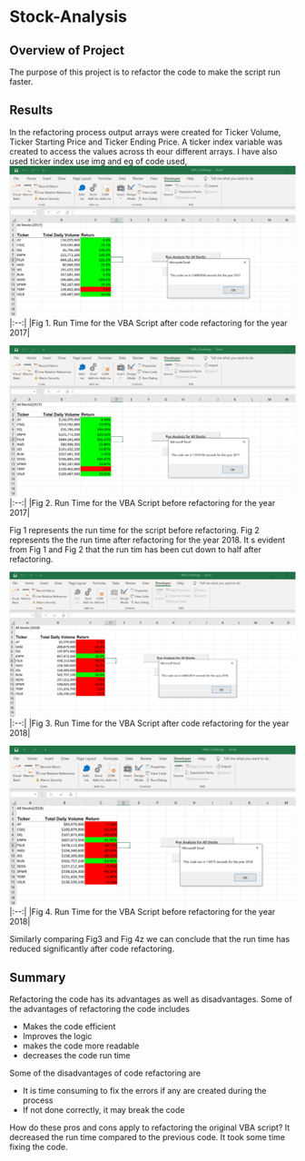 # Stock-Analysis

## Overview of Project
The purpose of this project is to refactor the code to make the script run faster.

## Results
In the refactoring process output arrays were created for Ticker Volume, Ticker Starting Price and Ticker Ending Price. A ticker index variable was created to access the values across th eour different arrays. I have also used ticker index use img and eg of code used, 
![VBA_Challenge_2017](https://github.com/chinzjay/Stock-Analysis/blob/main/VBA_Challenge_2017.png)
|:--:|
|Fig 1. Run Time for the VBA Script after code refactoring for the year 2017|

![2017-NR](https://github.com/chinzjay/Stock-Analysis/blob/main/2017-NR.png)
|:--:|
|Fig 2. Run Time for the VBA Script before refactoring for the year 2017|

Fig 1 represents the run time for the script before refactoring. Fig 2 represents the the run time after refactoring for the year 2018. It s evident from Fig 1 and Fig 2 that the run tim has been cut down to half after refactoring. 

![VBA_Challenge_2018](https://github.com/chinzjay/Stock-Analysis/blob/main/VBA_Challenge_2018.png)
|:--:|
|Fig 3. Run Time for the VBA Script after code refactoring for the year 2018|

![2018-NR](https://github.com/chinzjay/Stock-Analysis/blob/main/2018-NR.png)
|:--:|
|Fig 4. Run Time for the VBA Script before refactoring for the year 2018|

Similarly comparing Fig3 and Fig 4z we can conclude that the run time has reduced significantly after code refactoring.
## Summary
Refactoring the code has its advantages as well as disadvantages.
Some of the advantages of refactoring the code includes
 * Makes the code efficient
 * Improves the logic
 * makes the code more readable
 * decreases the code run time
 
Some of the disadvantages of code refactoring are
 * It is time consuming to fix the errors if any are created during the process
 * If not done correctly, it may break the code

How do these pros and cons apply to refactoring the original VBA script?
It decreased the run time compared to the previous code. It took some time fixing the code.

